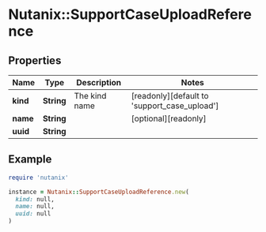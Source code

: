 # Nutanix::SupportCaseUploadReference

## Properties

| Name | Type | Description | Notes |
| ---- | ---- | ----------- | ----- |
| **kind** | **String** | The kind name | [readonly][default to &#39;support_case_upload&#39;] |
| **name** | **String** |  | [optional][readonly] |
| **uuid** | **String** |  |  |

## Example

```ruby
require 'nutanix'

instance = Nutanix::SupportCaseUploadReference.new(
  kind: null,
  name: null,
  uuid: null
)
```

